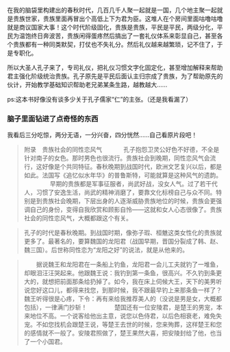 
在我的脑袋里构建出的春秋时代，几百几千人聚一起就是一国，几个地主聚一起就是贵族世家，贵族里面再冒出个高低上下为君为臣。这堆人在个房间里面咕噜咕噜就是商议国家大事！这个时代阶级固化，贵族是贵族，平民是平民，两级分化，平民为温饱终日奔波苦，贵族闲得蛋疼然后搞出了一套礼仪体系来彰显自己，甚至各个贵族都有一种同类默契，打仗也不失礼分。然后礼仪越来越繁琐，记不住了，于是专职化。

所以大圣人孔子来了，专司礼仪，把礼仪习惯文字化固定化，甚至增加解释来帮助君主强化阶级统治贵族。孔子原先是平民后面认主归宗成了贵族，为了帮助原先的伙计，开始教学基础知识帮助老兄弟某条生路，越教越大……

ps:这本书好像没有谈多少关于孔子儒家“仁”的主张。（还是我看漏了）
### 脑子里面钻进了点奇怪的东西
我看后三分吃惊，两分无语，一分兴奋，四分恍然……自己看原片段吧！

> 附录　贵族社会的同性恋风气
> 　
> 　　孔子抱怨卫灵公好色不好德，不全是针对南子的女色。那时男色也很流行。贵族社会到晚期，同性恋风气会流行，这好像是个共同特征。春秋晚期到战国时代，欧洲文艺复兴以后，都是如此。法国写《追忆似水年华》的普鲁斯特，可能就算是这种风气的遗韵。
　　
> 　　早期的贵族都是军事征服者，尚武好战，没女人气。过了若干代人，习惯了安逸生活，尚武的精神消磨了，要靠文化标榜自己与众不同。特别是到贵族社会晚期，下层出身的人逐渐威胁贵族地位的时候，贵族会更强调自己的身份，变得自我欣赏和顾影自怜——这就和女人心态很像了。贵族社会的同性恋风气，大概都跟这个有关。

> 孔子的时代是春秋晚期。到战国时期，像弥子瑕、桓魋这类女性化的贵族就更多了。最著名的，要算魏国的龙阳君（战国早期，晋国分裂成了韩、赵、魏三国）。后世称同性恋为“龙阳之好”的说法，就是从他来的。

> 　　据说魏王和龙阳君在一条船上钓鱼，龙阳君一会儿工夫就钓了一堆鱼，却眼泪汪汪哭起来。他跟魏王说：我钓到第一条鱼，很高兴。不久钓到条更大的，就想把前面那条给扔掉了。如今，我在床上伺候大王，天下的美男听说您好这口儿，都得来找您，到那时候，我不跟最早钓上来那条鱼一样了？魏王听得很是心疼，下令：再有来给我推荐美人的（没说是男是女，大概都包括），一律满门抄斩！
　　
> 　　楚国还有一位安陵君，是楚王的男宠，本来地位不高。一个说客给他出主意，说您以色侍君，以后色相衰老，难免失宠。不如您找机会跟楚王说，等楚王去世的时候，您来殉葬，这样楚王和您的感情就不一般了。安陵君照做了，楚王果然大喜，把安陵封给了他，也当了一个小国君。
　　